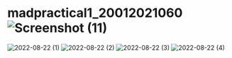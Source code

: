 # madpractical1_20012021060![Screenshot (11)](https://user-images.githubusercontent.com/101645549/183351360-31716461-ba65-4060-8c60-980180535f73.png)
![2022-08-22 (1)](https://user-images.githubusercontent.com/101645549/185969874-f87721fc-07b6-486c-a7c3-ae1a97c96703.png)
![2022-08-22 (2)](https://user-images.githubusercontent.com/101645549/185970263-481fb8df-2b07-44da-a3ec-bd6c587a204f.png)
![2022-08-22 (3)](https://user-images.githubusercontent.com/101645549/185970669-69c209d1-37c1-41b8-802e-32530fc73fb9.png)
![2022-08-22 (4)](https://user-images.githubusercontent.com/101645549/185971273-52479335-9545-4dd5-aa93-2626e3dd2b56.png)
